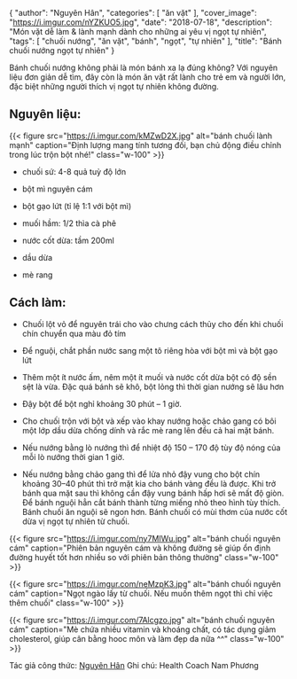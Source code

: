 {
   "author": "Nguyên Hân",
   "categories": [
      "ăn vặt"
   ],
   "cover_image": "https://i.imgur.com/nYZKUO5.jpg",
   "date": "2018-07-18",
   "description": "Món vặt dễ làm & lành mạnh dành cho những ai yêu vị ngọt tự nhiên",
   "tags": [
            "chuối nướng", "ăn vặt", "bánh", "ngọt", "tự nhiên"
   ],
"title": "Bánh chuối nướng ngọt tự nhiên"
}

Bánh chuối nướng không phải là món bánh xa lạ đúng không? 
Với nguyên liệu đơn giản dễ tìm, đây còn là món ăn vặt rất lành cho trẻ em và người lớn, đặc biệt những người thích vị ngọt tự nhiên không đường.

## Nguyên liệu: 

{{< figure src="https://i.imgur.com/kMZwD2X.jpg" alt="bánh chuối lành mạnh" caption="Định lượng mang tính tương đối, bạn chủ động điều chỉnh trong lúc trộn bột nhé!" class="w-100" >}}

- chuối sứ: 4-8 quả tuỳ độ lớn

- bột mì nguyên cám

- bột gạo lứt (tỉ lệ 1:1 với bột mì)

- muối hầm: 1/2 thìa cà phê

- nước cốt dừa: tầm 200ml 

- dầu dừa

- mè rang

## Cách làm:

- Chuối lột vỏ để nguyên trái cho vào chưng cách thủy cho đến khi chuối chín chuyển qua màu đỏ tím 

- Để nguội, chắt phần nước sang một tô riêng hòa với bột mì và bột gạo lứt 

- Thêm một ít nước ấm, nêm một ít muối và nước cốt dừa bột có độ sền sệt là vừa. Đặc quá bánh sẽ khô, bột lỏng thì thời gian nướng sẽ lâu hơn

- Đậy bột để bột nghỉ khoảng 30 phút – 1 giờ. 

- Cho chuối trộn với bột và xếp vào khay nướng hoặc chảo gang có bôi một lớp dầu dừa chống dính và rắc mè rang lên đều cả hai mặt bánh.

- Nếu nướng bằng lò nướng thì để nhiệt độ 150 – 170 độ tùy độ nóng của mỗi lò nướng thời gian 1 giờ. 

- Nếu nướng bằng chảo gang thì để lửa nhỏ đậy vung cho bột chín khoảng 30–40 phút thì trở mặt kia cho bánh vàng đều là được. Khi trở bánh qua mặt sau thì không cần đậy vung bánh hấp hơi sẽ mất độ giòn.
Để bánh nguội hẳn cắt bánh thành từng miếng nhỏ theo hình tùy thích. Bánh chuối ăn nguội sẽ ngon hơn. Bánh chuối có mùi thơm của nước cốt dừa vị ngọt tự nhiên từ chuối.

{{< figure src="https://i.imgur.com/ny7MIWu.jpg" alt="bánh chuối nguyên cám" caption="Phiên bản nguyên cám và không đường sẽ giúp ổn định đường huyết tốt hơn nhiều so với phiên bản thông thường" class="w-100" >}}

{{< figure src="https://i.imgur.com/neMzpK3.jpg" alt="bánh chuối nguyên cám" caption="Ngọt ngào lấy từ chuối. Nếu muốn thêm ngọt thì chỉ việc thêm chuối" class="w-100" >}}

{{< figure src="https://i.imgur.com/7Alcgzo.jpg" alt="bánh chuối nguyên cám" caption="Mè chứa nhiều vitamin và khoáng chất, có tác dụng giảm cholesterol, giúp cân bằng hooc môn và làm đẹp da nữa ^^" class="w-100" >}}

Tác giả công thức: [Nguyên Hân](https://www.facebook.com/han.nguyen.772013)
Ghi chú: Health Coach Nam Phương 
